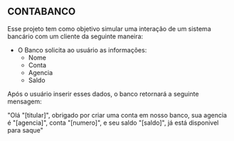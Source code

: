 ## CONTABANCO

Esse projeto tem como objetivo simular uma interação de um sistema bancário com um cliente da seguinte maneira:

- O Banco solicita ao usuário as informações:
    - Nome
    - Conta
    - Agencia
    - Saldo

Após o usuário inserir esses dados, o banco retornará a seguinte mensagem:

"Olá "[titular]", obrigado por criar uma conta em nosso banco, sua agencia é "[agencia]", conta "[numero]", e seu saldo "[saldo]", já está disponivel para saque"